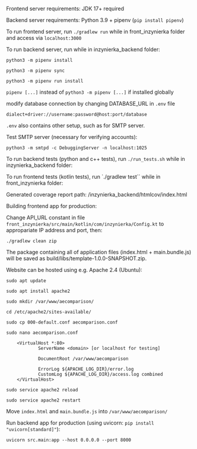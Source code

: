 Frontend server requirements: JDK 17+ required

Backend server requirements: Python 3.9 + pipenv (`pip install pipenv`)

To run frontend server, run `./gradlew run` while in front_inzynierka folder and access via `localhost:3000`

To run backend server, run while in inzynierka_backend folder:

`python3 -m pipenv install`

`python3 -m pipenv sync`

`python3 -m pipenv run install`

`pipenv [...]` instead of `python3 -m pipenv [...]` if installed globally

modify database connection by changing DATABASE_URL in `.env` file

`dialect+driver://username:password@host:port/database`

`.env` also contains other setup, such as for SMTP server.

Test SMTP server (necessary for verifying accounts):

`python3 -m smtpd -c DebuggingServer -n localhost:1025`

To run backend tests (python and c++ tests), run `./run_tests.sh` while in inzynierka_backend folder:

To run frontend tests (kotlin tests), run `./gradlew test`` while in front_inzynierka folder:

Generated coverage report path: /inzynierka_backend/htmlcov/index.html

Building frontend app for production:

Change API_URL constant in file `front_inzynierka/src/main/kotlin/com/inzynierka/Config.kt` to appropariate IP address and port, then:

`./gradlew clean zip`

The package containing all of application files (index.html + main.bundle.js) will be saved as build/libs/template-1.0.0-SNAPSHOT.zip. 

Website can be hosted using e.g. Apache 2.4 (Ubuntu):

`sudo apt update`

`sudo apt install apache2`

`sudo mkdir /var/www/aecomparison/`

`cd /etc/apache2/sites-available/`

`sudo cp 000-default.conf aecomparison.conf`

`sudo nano aecomparison.conf`


        <VirtualHost *:80>
                ServerName <domain> [or localhost for testing]
        
                DocumentRoot /var/www/aecomparison
        
                ErrorLog ${APACHE_LOG_DIR}/error.log
                CustomLog ${APACHE_LOG_DIR}/access.log combined
        </VirtualHost>

`sudo service apache2 reload`

`sudo service apache2 restart`

Move `index.html` and `main.bundle.js` into `/var/www/aecomparison/`

Run backend app for production (using uvicorn: `pip install "uvicorn[standard]"`):

`uvicorn src.main:app --host 0.0.0.0 --port 8000`

